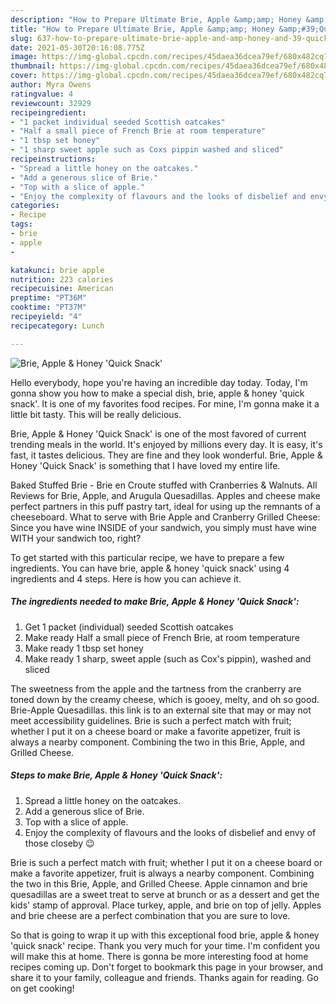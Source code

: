 ```yaml
---
description: "How to Prepare Ultimate Brie, Apple &amp;amp; Honey &amp;#39;Quick Snack&amp;#39;"
title: "How to Prepare Ultimate Brie, Apple &amp;amp; Honey &amp;#39;Quick Snack&amp;#39;"
slug: 637-how-to-prepare-ultimate-brie-apple-and-amp-honey-and-39-quick-snack-and-39
date: 2021-05-30T20:16:08.775Z
image: https://img-global.cpcdn.com/recipes/45daea36dcea79ef/680x482cq70/brie-apple-honey-quick-snack-recipe-main-photo.jpg
thumbnail: https://img-global.cpcdn.com/recipes/45daea36dcea79ef/680x482cq70/brie-apple-honey-quick-snack-recipe-main-photo.jpg
cover: https://img-global.cpcdn.com/recipes/45daea36dcea79ef/680x482cq70/brie-apple-honey-quick-snack-recipe-main-photo.jpg
author: Myra Owens
ratingvalue: 4
reviewcount: 32929
recipeingredient:
- "1 packet individual seeded Scottish oatcakes"
- "Half a small piece of French Brie at room temperature"
- "1 tbsp set honey"
- "1 sharp sweet apple such as Coxs pippin washed and sliced"
recipeinstructions:
- "Spread a little honey on the oatcakes."
- "Add a generous slice of Brie."
- "Top with a slice of apple."
- "Enjoy the complexity of flavours and the looks of disbelief and envy of those closeby 😉"
categories:
- Recipe
tags:
- brie
- apple
- 

katakunci: brie apple  
nutrition: 223 calories
recipecuisine: American
preptime: "PT36M"
cooktime: "PT37M"
recipeyield: "4"
recipecategory: Lunch

---
```



![Brie, Apple &amp; Honey &#39;Quick Snack&#39;](https://img-global.cpcdn.com/recipes/45daea36dcea79ef/680x482cq70/brie-apple-honey-quick-snack-recipe-main-photo.jpg)

Hello everybody, hope you're having an incredible day today. Today, I'm gonna show you how to make a special dish, brie, apple &amp; honey &#39;quick snack&#39;. It is one of my favorites food recipes. For mine, I'm gonna make it a little bit tasty. This will be really delicious.

Brie, Apple &amp; Honey &#39;Quick Snack&#39; is one of the most favored of current trending meals in the world. It's enjoyed by millions every day. It is easy, it's fast, it tastes delicious. They are fine and they look wonderful. Brie, Apple &amp; Honey &#39;Quick Snack&#39; is something that I have loved my entire life.

Baked Stuffed Brie - Brie en Croute stuffed with Cranberries &amp; Walnuts. All Reviews for Brie, Apple, and Arugula Quesadillas. Apples and cheese make perfect partners in this puff pastry tart, ideal for using up the remnants of a cheeseboard. What to serve with Brie Apple and Cranberry Grilled Cheese: Since you have wine INSIDE of your sandwich, you simply must have wine WITH your sandwich too, right?


To get started with this particular recipe, we have to prepare a few ingredients. You can have brie, apple &amp; honey &#39;quick snack&#39; using 4 ingredients and 4 steps. Here is how you can achieve it.

<!--inarticleads1-->

##### The ingredients needed to make Brie, Apple &amp; Honey &#39;Quick Snack&#39;:

1. Get 1 packet (individual) seeded Scottish oatcakes
1. Make ready Half a small piece of French Brie, at room temperature
1. Make ready 1 tbsp set honey
1. Make ready 1 sharp, sweet apple (such as Cox&#39;s pippin), washed and sliced


The sweetness from the apple and the tartness from the cranberry are toned down by the creamy cheese, which is gooey, melty, and oh so good. Brie-Apple Quesadillas. this link is to an external site that may or may not meet accessibility guidelines. Brie is such a perfect match with fruit; whether I put it on a cheese board or make a favorite appetizer, fruit is always a nearby component. Combining the two in this Brie, Apple, and Grilled Cheese. 

<!--inarticleads2-->

##### Steps to make Brie, Apple &amp; Honey &#39;Quick Snack&#39;:

1. Spread a little honey on the oatcakes.
1. Add a generous slice of Brie.
1. Top with a slice of apple.
1. Enjoy the complexity of flavours and the looks of disbelief and envy of those closeby 😉


Brie is such a perfect match with fruit; whether I put it on a cheese board or make a favorite appetizer, fruit is always a nearby component. Combining the two in this Brie, Apple, and Grilled Cheese. Apple cinnamon and brie quesadillas are a sweet treat to serve at brunch or as a dessert and get the kids&#39; stamp of approval. Place turkey, apple, and brie on top of jelly. Apples and brie cheese are a perfect combination that you are sure to love. 

So that is going to wrap it up with this exceptional food brie, apple &amp; honey &#39;quick snack&#39; recipe. Thank you very much for your time. I'm confident you will make this at home. There is gonna be more interesting food at home recipes coming up. Don't forget to bookmark this page in your browser, and share it to your family, colleague and friends. Thanks again for reading. Go on get cooking!
